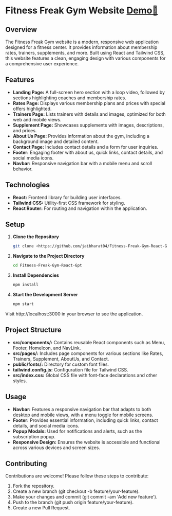 # Fitness Freak Gym Website [Demo🚀](https://fitness-freak-gymm.netlify.app/)

## Overview

The Fitness Freak Gym website is a modern, responsive web application designed for a fitness center. It provides information about membership rates, trainers, supplements, and more. Built using React and Tailwind CSS, this website features a clean, engaging design with various components for a comprehensive user experience.

## Features

- **Landing Page:** A full-screen hero section with a loop video, followed by sections highlighting coaches and membership rates.
- **Rates Page:** Displays various membership plans and prices with special offers highlighted.
- **Trainers Page:** Lists trainers with details and images, optimized for both web and mobile views.
- **Supplement Page:** Showcases supplements with images, descriptions, and prices.
- **About Us Page:** Provides information about the gym, including a background image and detailed content.
- **Contact Page:** Includes contact details and a form for user inquiries.
- **Footer:** Engaging footer with about us, quick links, contact details, and social media icons.
- **Navbar:** Responsive navigation bar with a mobile menu and scroll behavior.

## Technologies

- **React:** Frontend library for building user interfaces.
- **Tailwind CSS:** Utility-first CSS framework for styling.
- **React Router:** For routing and navigation within the application.

## Setup

1. **Clone the Repository**

   ```bash
   git clone <https://github.com/jaibharat04/Fitness-Freak-Gym-React-Gpt.git>

2. **Navigate to the Project Directory**

   ```bash
   cd Fitness-Freak-Gym-React-Gpt

3. **Install Dependencies**

    ```bash 
    npm install

4. **Start the Development Server**

    ```bash
    npm start

Visit http://localhost:3000 in your browser to see the application.


## Project Structure

- **src/components/:** Contains reusable React components such as Menu, Footer, HomeIcon, and NavLink.
- **src/pages/:** Includes page components for various sections like Rates, Trainers, Supplement, AboutUs, and Contact.
- **public/fonts/:** Directory for custom font files.
- **tailwind.config.js:** Configuration file for Tailwind CSS.
- **src/index.css:** Global CSS file with font-face declarations and other styles.


## Usage
- **Navbar:** Features a responsive navigation bar that adapts to both desktop and mobile views, with a menu toggle for mobile screens.
- **Footer:** Provides essential information, including quick links, contact details, and social media icons.
- **Popup Modals:** Used for notifications and alerts, such as the subscription popup.
- **Responsive Design:** Ensures the website is accessible and functional across various devices and screen sizes.

## Contributing
Contributions are welcome! Please follow these steps to contribute:

1. Fork the repository.
2. Create a new branch (git checkout -b feature/your-feature).
3. Make your changes and commit (git commit -am 'Add new feature').
4. Push to the branch (git push origin feature/your-feature).
5. Create a new Pull Request.




